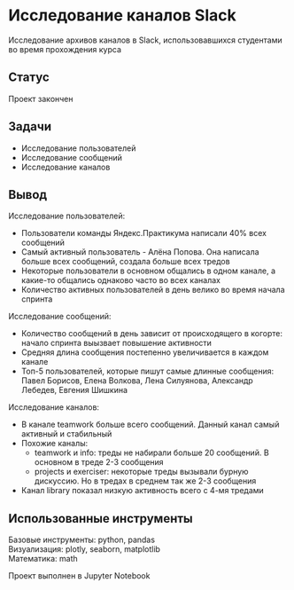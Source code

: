 # Исследование каналов Slack
Исследование архивов каналов в Slack, использовавшихся студентами во время прохождения курса

## Статус
Проект закончен

## Задачи
- Исследование пользователей
- Исследование сообщений
- Исследование каналов

## Вывод  
Исследование пользователей:
- Пользователи команды Яндекс.Практикума написали 40% всех сообщений
- Самый активный пользователь - Алёна Попова. Она написала больше всех сообщений, создала больше всех тредов
- Некоторые пользователи в основном общались в одном канале, а какие-то общались однаково часто во всех каналах
- Количество активных пользователей в день велико во время начала спринта  

Исследование сообщений:
- Количество сообщений в день зависит от происходящего в когорте: начало спринта выызвает повышение активности
- Средняя длина сообщения постепенно увеличивается в каждом канале
- Топ-5 пользователей, которые пишут самые длинные сообщения: Павел Борисов, Елена Волкова, Лена Силуянова, Александр Лебедев, Евгения Шишкина  

Исследование каналов:
- В канале teamwork больше всего сообщений. Данный канал самый активный и стабильный
- Похожие каналы:
  - teamwork и info: треды не набирали больше 20 сообщений. В основном в треде 2-3 сообщения
  - projects и exerciser: некоторые треды вызывали бурную дискуссию. Но в тредах в среднем так же 2-3 сообщения
- Канал library показал низкую активность всего с 4-мя тредами

## Использованные инструменты
Базовые инструменты: python, pandas  
Визуализация: plotly, seaborn, matplotlib  
Математика: math

Проект выполнен в Jupyter Notebook
